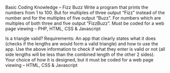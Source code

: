 Basic Coding Knowledge – Fizz Buzz
Write a program that prints the numbers from 1 to 100.
But for multiples of three output “Fizz” instead of the number and for the multiples of five
output “Buzz”.
For numbers which are multiples of both three and five output “FizzBuzz”.
Must be coded for a web page viewing – PHP, HTML, CSS & Javascript
 
Is a triangle valid?
Requirements:
An app that clearly states what it does (checks if the lengths are would form a valid triangle) and
how to use the app.
Use the above information to check if what they enter is valid or not (all side lengths will be less than
the combined length of the other 2 sides).
Your choice of how it is designed, but it must be coded for a web page viewing – HTML, CSS &
Javascript 
